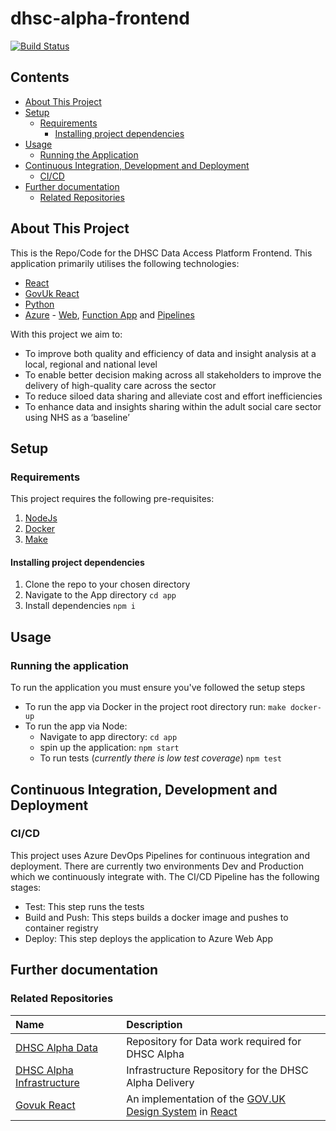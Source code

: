 # dhsc-alpha-frontend

[![Build Status](https://dev.azure.com/DHSCSCDAPAlpha/DAP%20Alpha/_apis/build/status%2FFrontend?branchName=main)](https://dev.azure.com/DHSCSCDAPAlpha/DAP%20Alpha/_build/latest?definitionId=4&branchName=main)

## Contents

- [About This Project](#about-this-project)
- [Setup](#setup)
  - [Requirements](#requirements)
    - [Installing project dependencies](#installing-project-dependencies)
- [Usage](#usage)
  - [Running the Application](#running-the-application)
- [Continuous Integration, Development and Deployment](#continuous-integration-development-and-deployment)
  - [CI/CD](#cicd)
- [Further documentation](#further-documentation)
  - [Related Repositories](#related-repositories)

## About This Project

This is the Repo/Code for the DHSC Data Access Platform Frontend. This application primarily utilises the following technologies:

- [React](https://react.dev/)
- [GovUk React](https://govuk-react.github.io/govuk-react/?path=/docs/welcome--docs)
- [Python](https://www.python.org/)
- [Azure](https://azure.microsoft.com/en-gb) - [Web](https://azure.microsoft.com/en-gb/products/app-service/web), [Function App](https://learn.microsoft.com/en-us/azure/azure-functions/functions-overview?pivots=programming-language-csharp) and [Pipelines](https://azure.microsoft.com/en-us/products/devops/pipelines)

With this project we aim to:

- To improve both quality and efficiency of data and insight analysis at a local, regional and national level
- To enable better decision making across all stakeholders to improve the delivery of high-quality care across the sector
- To reduce siloed data sharing and alleviate cost and effort inefficiencies
- To enhance data and insights sharing within the adult social care sector using NHS as a ‘baseline’

## Setup

### Requirements

This project requires the following pre-requisites:

1. [NodeJs](https://nodejs.org/en)
2. [Docker](https://www.docker.com/)
3. [Make](https://makefiletutorial.com/)

#### Installing project dependencies

1. Clone the repo to your chosen directory
2. Navigate to the App directory `cd app`
3. Install dependencies `npm i`

## Usage

### Running the application

To run the application you must ensure you've followed the setup steps

- To run the app via Docker in the project root directory run: `make docker-up`
- To run the app via Node:
  - Navigate to app directory: `cd app`
  - spin up the application: `npm start`
  - To run tests (_currently there is low test coverage_) `npm test`

## Continuous Integration, Development and Deployment

### CI/CD

This project uses Azure DevOps Pipelines for continuous integration and deployment. There are currently two environments Dev and Production which we continuously integrate with. The CI/CD Pipeline has the following stages:

- Test: This step runs the tests
- Build and Push: This steps builds a docker image and pushes to container registry
- Deploy: This step deploys the application to Azure Web App

## Further documentation

### Related Repositories

| Name                                                                               | Description                                                                                                                                 |
| :--------------------------------------------------------------------------------- | :------------------------------------------------------------------------------------------------------------------------------------------ |
| [DHSC Alpha Data](https://github.com/madetech/dhsc-alpha-data)                     | Repository for Data work required for DHSC Alpha                                                                                            |
| [DHSC Alpha Infrastructure](https://github.com/madetech/dhsc-alpha-infrastructure) | Infrastructure Repository for the DHSC Alpha Delivery                                                                                       |
| [Govuk React](https://github.com/govuk-react/govuk-react?tab=readme-ov-file)       | An implementation of the [GOV.UK Design System](https://govuk-design-system-production.cloudapps.digital/) in [React](https://reactjs.org/) |
